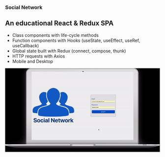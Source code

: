 

### Social Network
## An educational React & Redux SPA  
- Class components with life-cycle methods
- Function components with Hooks
 (useState, useEffect, useRef, useCallback)
- Global state built with Redux (connect, compose, thunk) 
- HTTP requests with Axios
- Mobile and Desktop 

<img src="https://github.com/YevhenYevhen/YevhenYevhen/blob/main/readme.gif" />

